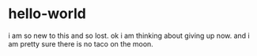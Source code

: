 # hello-world
i am so new to this and so lost.
ok i am thinking about giving up now.
and i am pretty sure there is no taco on the moon.
